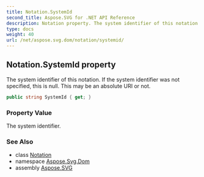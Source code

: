 ```yaml
---
title: Notation.SystemId
second_title: Aspose.SVG for .NET API Reference
description: Notation property. The system identifier of this notation. If the system identifier was not specified this is null. This may be an absolute URI or not
type: docs
weight: 40
url: /net/aspose.svg.dom/notation/systemid/
---
```

## Notation.SystemId property

The system identifier of this notation. If the system identifier was not specified, this is null. This may be an absolute URI or not.

```csharp
public string SystemId { get; }
```

### Property Value

The system identifier.

### See Also

* class [Notation](../)
* namespace [Aspose.Svg.Dom](../../../aspose.svg.dom/)
* assembly [Aspose.SVG](../../../)
